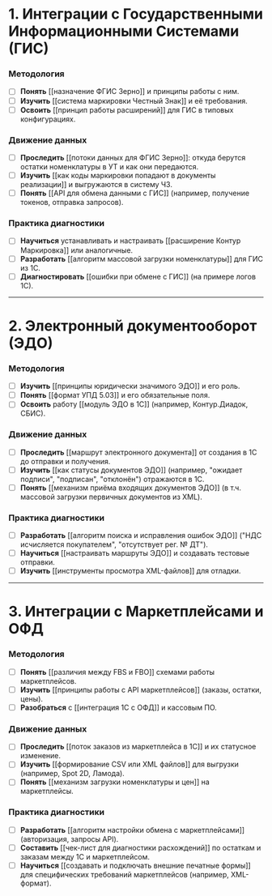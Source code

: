 # 1. Интеграции с Государственными Информационными Системами (ГИС)

### **Методология**
- [ ] **Понять** [[назначение ФГИС Зерно]] и принципы работы с ним.
- [ ] **Изучить** [[система маркировки Честный Знак]] и её требования.
- [ ] **Освоить** [[принцип работы расширений]] для ГИС в типовых конфигурациях.
### **Движение данных**
- [ ] **Проследить** [[потоки данных для ФГИС Зерно]]: откуда берутся остатки номенклатуры в УТ и как они передаются.
- [ ] **Изучить** [[как коды маркировки попадают в документы реализации]] и выгружаются в систему ЧЗ.
- [ ] **Понять** [[API для обмена данными с ГИС]] (например, получение токенов, отправка запросов).
### **Практика диагностики**
- [ ] **Научиться** устанавливать и настраивать [[расширение Контур Маркировка]] или аналогичные.
- [ ] **Разработать** [[алгоритм массовой загрузки номенклатуры]] для ГИС из 1С.
- [ ] **Диагностировать** [[ошибки при обмене с ГИС]] (на примере логов 1С).

---

# 2. Электронный документооборот (ЭДО)

### **Методология**
- [ ] **Изучить** [[принципы юридически значимого ЭДО]] и его роль.
- [ ] **Понять** [[формат УПД 5.03]] и его обязательные поля.
- [ ] **Освоить** работу [[модуль ЭДО в 1С]] (например, Контур.Диадок, СБИС).
### **Движение данных**
- [ ] **Проследить** [[маршрут электронного документа]] от создания в 1С до отправки и получения.
- [ ] **Изучить** [[как статусы документов ЭДО]] (например, "ожидает подписи", "подписан", "отклонён") отражаются в 1С.
- [ ] **Понять** [[механизм приёма входящих документов ЭДО]] (в т.ч. массовой загрузки первичных документов из XML).
### **Практика диагностики**
- [ ] **Разработать** [[алгоритм поиска и исправления ошибок ЭДО]] ("НДС исчисляется покупателем", "отсутствует рег. № ДТ").
- [ ] **Научиться** [[настраивать маршруты ЭДО]] и создавать тестовые отправки.
- [ ] **Изучить** [[инструменты просмотра XML-файлов]] для отладки.

---

# 3. Интеграции с Маркетплейсами и ОФД

### **Методология**
- [ ] **Понять** [[различия между FBS и FBO]] схемами работы маркетплейсов.
- [ ] **Изучить** [[принципы работы с API маркетплейсов]] (заказы, остатки, цены).
- [ ] **Разобраться** с [[интеграция 1С с ОФД]] и кассовым ПО.
### **Движение данных**
- [ ] **Проследить** [[поток заказов из маркетплейса в 1С]] и их статусное изменение.
- [ ] **Изучить** [[формирование CSV или XML файлов]] для выгрузки (например, Spot 2D, Ламода).
- [ ] **Понять** [[механизм загрузки номенклатуры и цен]] на маркетплейсы.
### **Практика диагностики**
- [ ] **Разработать** [[алгоритм настройки обмена с маркетплейсами]] (авторизация, запросы API).
- [ ] **Составить** [[чек-лист для диагностики расхождений]] по остаткам и заказам между 1С и маркетплейсом.
- [ ] **Научиться** [[создавать и подключать внешние печатные формы]] для специфических требований маркетплейсов (например, XML-формат).
